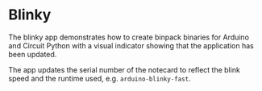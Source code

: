 # Blinky

The blinky app demonstrates how to create binpack binaries for Arduino and Circuit Python with a visual indicator showing that the application has been updated.

The app updates the serial number of the notecard to reflect the blink speed and the runtime used, e.g. `arduino-blinky-fast`.